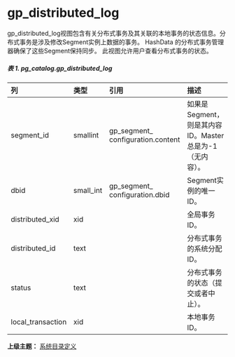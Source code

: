 # gp\_distributed\_log

gp\_distributed\_log视图包含有关分布式事务及其关联的本地事务的状态信息。分布式事务是涉及修改Segment实例上数据的事务。 HashData 的分布式事务管理器确保了这些Segment保持同步。 此视图允许用户查看分布式事务的状态。

##### 表 1. pg\_catalog.gp\_distributed\_log

| 列 | 类型 | 引用 | 描述 |
| :--- | :--- | :--- | :--- |
| segment\_id | smallint | gp\_segment\_ configuration.content | 如果是Segment，则是其内容ID。Master总是为-1（无内容）。 |
| dbid | small\_int | gp\_segment\_ configuration.dbid | Segment实例的唯一ID。 |
| distributed\_xid | xid |  | 全局事务ID。 |
| distributed\_id | text |  | 分布式事务的系统分配ID。 |
| status | text |  | 分布式事务的状态（提交或者中止）。 |
| local\_transaction | xid |  | 本地事务ID。 |

**上级主题：** [系统目录定义](./README.md)
